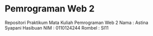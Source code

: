 # Pemrograman Web 2

Repositori Praktikum Mata Kuliah Pemrograman Web 2
Nama    : Astina Syapani Hasibuan
NIM     : 0110124244
Rombel  : SI11

